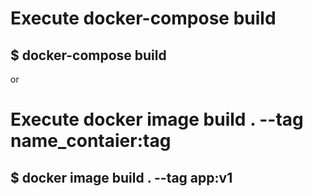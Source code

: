 # Execute docker-compose build
## $ docker-compose build
or
# Execute docker image build . --tag name_contaier:tag
## $ docker image build . --tag app:v1